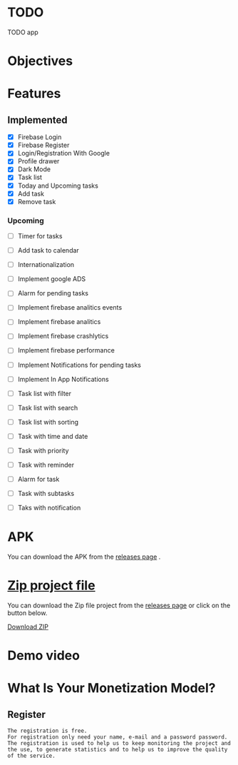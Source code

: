 # TODO

TODO app 

# Objectives


# Features

## Implemented 

- [x] Firebase Login
- [x] Firebase Register
- [x] Login/Registration With Google
- [x] Profile drawer
- [x] Dark Mode
- [x] Task list
- [x] Today and Upcoming tasks
- [x] Add task
- [x] Remove task

### Upcoming

- [ ] Timer for tasks
- [ ] Add task to calendar
- [ ] Internationalization
- [ ] Implement google ADS
- [ ] Alarm for pending tasks
- [ ] Implement firebase analitics events
- [ ] Implement firebase analitics
- [ ] Implement firebase crashlytics
- [ ] Implement firebase performance
- [ ] Implement Notifications for pending tasks 
- [ ] Implement In App Notifications
- [ ] Task list with filter
- [ ] Task list with search
- [ ] Task list with sorting
- [ ] Task with time and date
- [ ] Task with priority
- [ ] Task with reminder
- [ ] Alarm for task
- [ ] Task with subtasks
- [ ] Taks with notification




# APK
You can download the APK from the [releases page](https://github.com/JoaoRafa19/Todo/releases)
.



# [Zip project file](https://github.com/JoaoRafa19/Todo/archive/refs/tags/Base.zip)

You can download the Zip file project from the [releases page](https://github.com/JoaoRafa19/Todo/releases)
or click on the button below.

[Download ZIP](https://github.com/JoaoRafa19/Todo/archive/refs/tags/Base.zip)

# Demo video

# What Is Your Monetization Model?


## Register

    The registration is free.
    For registration only need your name, e-mail and a password password.
    The registration is used to help us to keep monitoring the project and the use, to generate statistics and to help us to improve the quality of the service.

